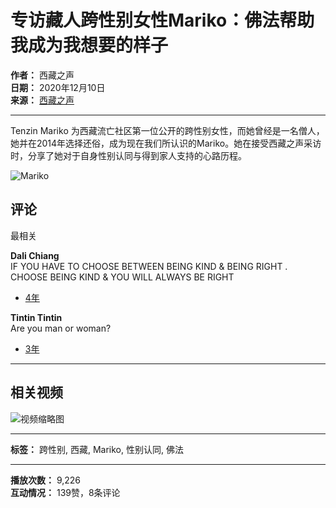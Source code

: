 # 专访藏人跨性别女性Mariko：佛法帮助我成为我想要的样子

**作者：** 西藏之声  
**日期：** 2020年12月10日  
**来源：** [西藏之声](https://www.facebook.com/votchinese/?__tn__=-UC)

---

Tenzin Mariko 为西藏流亡社区第一位公开的跨性别女性，而她曾经是一名僧人，她并在2014年选择还俗，成为现在我们所认识的Mariko。她在接受西藏之声采访时，分享了她对于自身性别认同与得到家人支持的心路历程。

![Mariko](https://scontent-sjc3-1.xx.fbcdn.net/v/t15.5256-10/121914529_2875803679327902_1730401526518392904_n.jpg?stp=dst-jpg_s960x960_tt6&_nc_cat=102&ccb=1-7&_nc_sid=50ce42&_nc_ohc=cfv_-03IhF8Q7kNvgHSAbBw&_nc_oc=Adiu16YXBCYzQnl1N1AIs_a7NjPWdGdj7r6DFDGxiVOx30HwmDvdaQMuNkE91ojkS1E&_nc_zt=23&_nc_ht=scontent-sjc3-1.xx&_nc_gid=Aycgq23vzT2-MP949y-51D1&oh=00_AYD9FJW3CkAMNjZUkrwASyFdjtzSQxbpjF_uhTTP75_i_g&oe=67BC3B4D)

## 评论

最相关 

**Dali Chiang**  
IF YOU HAVE TO CHOOSE BETWEEN BEING KIND & BEING RIGHT . CHOOSE BEING KIND & YOU WILL ALWAYS BE RIGHT  
- [4年](https://www.facebook.com/votchinese/videos/2875800302661573/?comment_id=3507538669299521&__tn__=R)

**Tintin Tintin**  
Are you man or woman?  
- [3年](https://www.facebook.com/votchinese/videos/2875800302661573/?comment_id=3986994508020599&__tn__=R)

---

## 相关视频

![视频缩略图](https://scontent-sjc3-1.xx.fbcdn.net/v/t15.5256-10/476056156_532922572468829_3159100375088641220_n.jpg?stp=dst-jpg_p206x206_tt6&_nc_cat=109&ccb=1-7&_nc_sid=282d23&_nc_ohc=e-YCMxyV0CIQ7kNvgEeiN6F&_nc_oc=AdgTFuWrClUyJGOAGcKQBzgI1M6Fyj5yJ48wLskrvqOWvb4BonzwlZFg6xtalfsONys&_nc_zt=23&_nc_ht=scontent-sjc3-1.xx&_nc_gid=AmTCjnXMEW0VJciSgtUUQS5&oh=00_AYDJwNz4HxRwBhkepHRIEaSbGBEzngiw6BAlB2-3f1aGVQ&oe=67BC25A4)

---

**标签：** 跨性别, 西藏, Mariko, 性别认同, 佛法

---

**播放次数：** 9,226  
**互动情况：** 139赞，8条评论